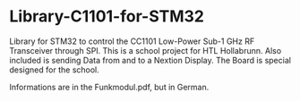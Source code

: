 # Library-C1101-for-STM32
Library for STM32 to control the CC1101 Low-Power Sub-1 GHz RF Transceiver through SPI.
This is a school project for HTL Hollabrunn.
Also included is sending Data from and to a Nextion Display.
The Board is special designed for the school.

Informations are in the Funkmodul.pdf, but in German.
